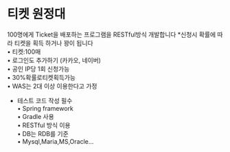 # 티켓 원정대


100명에게 Ticket을 배포하는 프로그램을 RESTful방식 개발합니다
*신청시 확률에 따라 티켓을 획득 하거나 꽝이 됩니다  
• 티켓:100매  
• 로그인도 추가하기 (카카오, 네이버)  
• 공인 IP당 1회 신청가능  
• 30%확률로티켓획득가능  
• WAS는 2대 이상 이용한다고 가정  
* 테스트 코드 작성 필수   
• Spring framework   
• Gradle 사용  
• RESTful 방식 이용  
• DB는 RDB를 기준  
• Mysql,Maria,MS,Oracle...  

